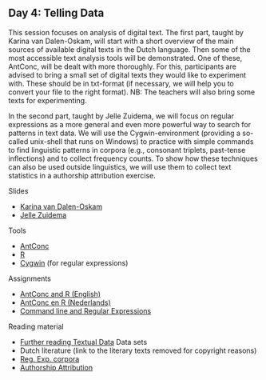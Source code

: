 ## Day 4: Telling Data

This session focuses on analysis of digital text. The first part, taught by Karina van Dalen-Oskam, will start with a short overview of the main sources of available digital texts in the Dutch language. Then some of the most accessible text analysis tools will be demonstrated. One of these, AntConc, will be dealt with more thoroughly. For this, participants are advised to bring a small set of digital texts they would like to experiment with. These should be in txt-format (if necessary, we will help you to convert your file to the right format). NB: The teachers will also bring some texts for experimenting.

In the second part, taught by Jelle Zuidema, we will focus on regular expressions as a more general and even more powerful way to search for patterns in text data. We will use the Cygwin-environment (providing a so-called unix-shell that runs on Windows) to practice with simple commands to find linguistic patterns in corpora (e.g., consonant triplets, past-tense inflections) and to collect frequency counts. To show how these techniques can also be used outside linguistics, we will use them to collect text statistics in a authorship attribution exercise.

Slides
+ [Karina van Dalen-Oskam](https://drive.google.com/file/d/0Bw6gfqK2v6PjTDhWcHpCNFRjbHM/edit?usp=sharing)
+ [Jelle Zuidema](https://drive.google.com/file/d/0Bw6gfqK2v6PjME1QVW1IbkFsNE0/edit?usp=sharing)

Tools
+ [AntConc](http://www.antlab.sci.waseda.ac.jp/software.html)
+ [R](http://www.r-project.org/)
+ [Cygwin](http://www.cygwin.com/) (for regular expressions)

Assignments
+ [AntConc and R (English)](https://drive.google.com/file/d/0Bw6gfqK2v6PjbElvbzdraGd0ZGs/edit?usp=sharing)
+ [AntConc en R (Nederlands)](https://drive.google.com/file/d/0Bw6gfqK2v6PjX1FrVi1YTE9OcGs/edit?usp=sharing)
+ [Command line and Regular Expressions](https://drive.google.com/file/d/0Bw6gfqK2v6PjYzR3UWpNekhhVUE/edit?usp=sharing)

Reading material
+ [Further reading Textual Data](https://drive.google.com/file/d/0Bw6gfqK2v6PjQ1FDejhQVnVuSE0/edit?usp=sharing)
Data sets
+ Dutch literature (link to the literary texts removed for copyright reasons)
+ [Reg. Exp. corpora](https://drive.google.com/file/d/0Bw6gfqK2v6PjaUhyLWZ0eFVjRnM/edit?usp=sharing)
+ [Authorship Attribution](https://drive.google.com/file/d/0Bw6gfqK2v6PjajZfSlZTMEhCVVk/edit?usp=sharing)

